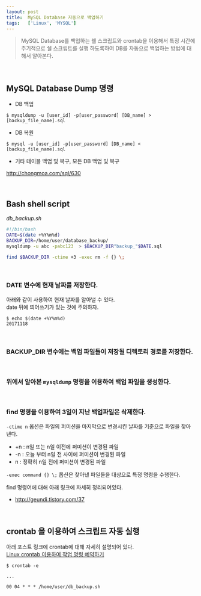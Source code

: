 ```yaml
---
layout: post
title:  MySQL Database 자동으로 백업하기
tags:   ['Linux', 'MYSQL']
---
```


> MySQL Database를 백업하는 쉘 스크립트와 crontab을 이용해서 특정 시간에 주기적으로 쉘 스크립트를 실행 하도록하여 DB를 자동으로 백업하는 방법에 대해서 알아본다.  

<br/>  

## MySQL Database Dump 명령  

- DB 백업    

```
$ mysqldump -u [user_id] -p[user_password] [DB_name] > [backup_file_name].sql
```  

- DB 복원  

```
$ mysql -u [user_id] -p[user_password] [DB_name] < [backup_file_name].sql
```   

- 기타 테이블 백업 및 복구, 모든 DB 백업 및 복구  

<http://chongmoa.com/sql/630>

<br/>  

## Bash shell script   

_db_backup.sh_  

```bash
#!/bin/bash
DATE=$(date +%Y%m%d)
BACKUP_DIR=/home/user/database_backup/
mysqldump -u abc -pabc123  > $BACKUP_DIR"backup_"$DATE.sql

find $BACKUP_DIR -ctime +3 -exec rm -f {} \;
```   

<br/>  

### DATE 변수에 현재 날짜를 저장한다.  
아래와 같이 사용하여 현재 날짜를 알아낼 수 있다.  
date 뒤에 띄어쓰기가 있는 것에 주의하자.   

```
$ echo $(date +%Y%m%d)
20171118
```   

<br/>  

### BACKUP_DIR 변수에는 백업 파일들이 저장될 디렉토리 경로를 저장한다.  

<br/>  

### 위에서 알아본 `mysqldump` 명령을 이용하여 백업 파일을 생성한다.  

<br/>  

### find 명령을 이용하여 3일이 지난 백업파일은 삭제한다.  

`-ctime n` 옵션은 파일의 퍼미션을 마지막으로 변경시킨 날짜를 기준으로 파일을 찾아낸다.   
- +n : n일 또는 n일 이전에 퍼미션이 변경된 파일
- -n : 오늘 부터 n일 전 사이에 퍼미션이 변경된 파일
-  n : 정확히 n일 전에 퍼미션이 변경된 파일

`-exec command {} \;` 옵션은 찾아낸 파일들을 대상으로 특정 명령을 수행한다.    

find 명령어에 대해 아래 링크에 자세히 정리되어있다.  

- <http://geundi.tistory.com/37>  

<br/>  

## crontab 을 이용하여 스크립트 자동 실행  

아래 포스트 링크에 crontab에 대해 자세히 설명되어 있다.  
[Linux crontab 이용하여 작업 명령 예약하기](https://cjh5414.github.io/linux-crontab/)    

```
$ crontab -e
```   

```
...

00 04 * * * /home/user/db_backup.sh
```  
